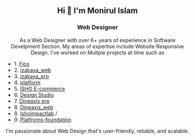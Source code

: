 <h2 align="center">Hi 👋 I'm Monirul Islam</h2>
<h3 align="center">Web Designer</h3>
<p align="center">As a Web Designer with over 6+ years of experience in Software Develpment Section. My areas of expertise include Website Responsive Design. I've worked on Multple projects at time such as </p>
<p align="center">
<ul>
<li>1. <a href="https://ficodesign.com">Fico</a> </li>
<li>2. <a href="https://izakaya.com.bd">izakaya_web</a> </li>
<li>3. <a href="https://erp.izakaya.com.bd">izakaya_erp</a></li>
<li>4. <a href="https://plat-forms.com">platform</a> </li>
<li>5. <a href="https://isho.com">ISHO E-commerce</a></li>
<li>6. <a href="https://ishodesignstudio.com">Design Studio</a></li>
<li>7. <a href="http://demo.dineaxis.com">Dineaxis erp</a></li>
<li>8. <a href="https://dineaxis.com">Dineaxis_web</a> </li>
<li>8. <a href="https://www.ishoimpactlab.com">Ishoimpactlab</a> /</li>
<li>9. <a href="https://platformsfoundation.org">Platfroms-foundation</a></li>
</ul></P>
<p align="center">I'm passionate about Web Design that's user-friendly, reliable, and scalable.</p>
<!--
**monirul89/monirul89** is a ✨ _special_ ✨ repository because its `README.md` (this file) appears on your GitHub profile.

Here are some ideas to get you started:

- 🔭 I’m currently working on ...
- 🌱 I’m currently learning ...
- 👯 I’m looking to collaborate on ...
- 🤔 I’m looking for help with ...
- 💬 Ask me about ...
- 📫 How to reach me: ...
- 😄 Pronouns: ...
- ⚡ Fun fact: ...
-->
